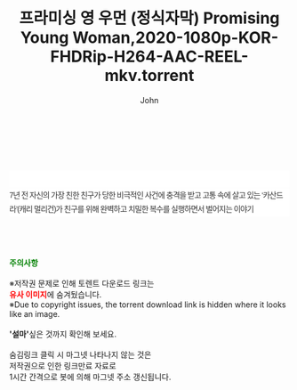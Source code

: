 ﻿---
layout: post
title:  "프라미싱 영 우먼 (정식자막) Promising Young Woman,2020-1080p-KOR-FHDRip-H264-AAC-REEL-mkv.torrent"
author: John
categories: [ 영화 ]
tags: [  ]
image:  
description: "프라미싱 영 우먼 (정식자막) Promising Young Woman,2020-1080p-KOR-FHDRip-H264-AAC-REEL-mkv torrent 정보 공유"
toc: true
toc_sticky: true
---

<br>
<div class="view-img">
<a class="view_image" href="https://torrentmobile60.com/bbs/view_image.php?fn=%2Fdata%2Ffile%2Fmovie%2F1742003963_n2qNLeQm_93556966244d5bf730c9f7e4d845f1680ad7f3b9.jpg" target="_blank"><img alt="" class="img-tag" content="https://torrentmobile60.com/data/file/movie/1742003963_n2qNLeQm_93556966244d5bf730c9f7e4d845f1680ad7f3b9.jpg" itemprop="image" src="https://torrentmobile60.com/data/file/movie/1742003963_n2qNLeQm_93556966244d5bf730c9f7e4d845f1680ad7f3b9.jpg"/></a><a class="view_image" href="https://torrentmobile60.com/bbs/view_image.php?fn=%2Fdata%2Ffile%2Fmovie%2F1742003963_JrGovmFE_7595d77562bdc771875e7ad4c392f2d58085ab71.jpg" target="_blank"><img alt="" class="img-tag" content="https://torrentmobile60.com/data/file/movie/1742003963_JrGovmFE_7595d77562bdc771875e7ad4c392f2d58085ab71.jpg" itemprop="image" src="https://torrentmobile60.com/data/file/movie/1742003963_JrGovmFE_7595d77562bdc771875e7ad4c392f2d58085ab71.jpg"/></a></div><div class="view-content" itemprop="description">
<p><br/></p><div class="title_area" style="margin:0px 0px 9px;padding:0px;list-style:none;font-size:12px;font-family:'나눔고딕', NanumGothic, '돋움', Dotum, Helvetica, 'AppleSDGothicNeo-Medium', AppleGothic, sans-serif;height:30px;float:none;background-color:rgb(255,255,255);"><h4 class="h_story" style="margin:5px 10px 0px 0px;padding:0px;list-style:none;font-size:12px;font-family:'돋움', sans-serif;height:18px;width:49px;background:url(&quot;https://ssl.pstatic.net/static/movie/2020/10/h_tx_sp5.png&quot;) no-repeat 0px -17px;float:left;"><strong class="blind" style="margin:0px;padding:0px;list-style:none;font-size:0px;font-family:inherit;color:inherit;width:1px;height:1px;line-height:0;">줄거리</strong></h4></div><p class="con_tx" style="margin-top:-7px;margin-bottom:-6px;list-style:none;font-size:14px;font-family:'나눔고딕', NanumGothic, '돋움', Dotum, Helvetica, 'AppleSDGothicNeo-Medium', AppleGothic, sans-serif;color:rgb(51,51,51);background-image:url(&quot;https://ssl.pstatic.net/static/movie/2014/01/blank.gif&quot;);letter-spacing:-1px;line-height:25px;background-color:rgb(255,255,255);">7년 전 자신의 가장 친한 친구가 당한 비극적인 사건에 충격을 받고 고통 속에 살고 있는 ‘카산드라’(캐리 멀리건)가 친구를 위해 완벽하고 치밀한 복수를 실행하면서 벌어지는 이야기</p> </div>
    
<br><br><br>
<p data-ke-size="size16"><b><span style="color: green;">주의사항</span></b><br /><br />※저작권 문제로 인해 토렌트 다운로드 링크는<br /><b><span style="color: red;">유사 이미지</span></b>에 숨겨뒀습니다.<br />※Due to copyright issues, the torrent download link is hidden where it looks like an image.<br /><br /><b>'설마'</b>싶은 것까지 확인해 보세요.<br /><br />숨김링크 클릭 시 마그넷 나타나지 않는 것은<br />저작권으로 인한 링크만료 자료로<br />1시간 간격으로 봇에 의해 마그넷 주소 갱신됩니다.</p>
